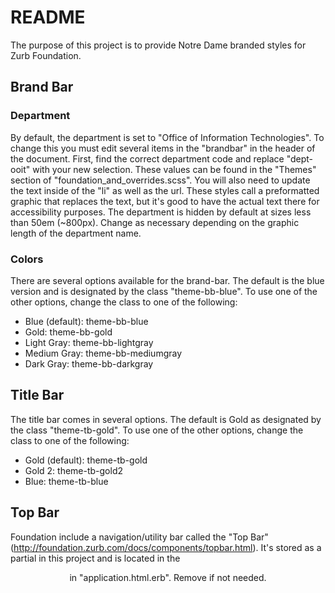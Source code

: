 # README

The purpose of this project is to provide Notre Dame branded styles for Zurb Foundation.

## Brand Bar

### Department

By default, the department is set to "Office of Information Technologies". To change this you must edit several items in the "brandbar" in the header of the document. First, find the correct department code and replace "dept-ooit" with your new selection. These values can be found in the "Themes" section of "foundation_and_overrides.scss". You will also need to update the text inside of the "li" as well as the url. These styles call a preformatted graphic that replaces the text, but it's good to have the actual text there for accessibility purposes. The department is hidden by default at sizes less than 50em (~800px). Change as necessary depending on the graphic length of the department name.

### Colors

There are several options available for the brand-bar. The default is the blue version and is designated by the class "theme-bb-blue". To use one of the other options, change the class to one of the following:

- Blue (default): theme-bb-blue
- Gold: theme-bb-gold
- Light Gray: theme-bb-lightgray
- Medium Gray: theme-bb-mediumgray
- Dark Gray: theme-bb-darkgray

## Title Bar

The title bar comes in several options. The default is Gold as designated by the class "theme-tb-gold". To use one of the other options, change the class to one of the following:

- Gold (default): theme-tb-gold
- Gold 2: theme-tb-gold2
- Blue: theme-tb-blue

## Top Bar

Foundation include a navigation/utility bar called the "Top Bar"(http://foundation.zurb.com/docs/components/topbar.html). It's stored as a partial in this project and is located in the <header> in "application.html.erb". Remove if not needed.